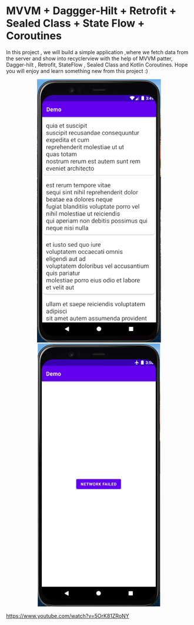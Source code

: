 # MVVM + Daggger-Hilt + Retrofit + Sealed Class + State Flow + Coroutines

In this project , we will build a simple application ,where we fetch data from the server and show into recyclerview with the help of MVVM patter, Dagger-hilt , Retrofit, StateFlow , Sealed Class and Kotlin Coroutines. Hope you will enjoy and learn something new from this project :)

<p align="center">
<img src="app/src/main/res/drawable/one.png"/>
<img src="app/src/main/res/drawable/two.png"/>
</p>

https://www.youtube.com/watch?v=5OrK81ZRoNY